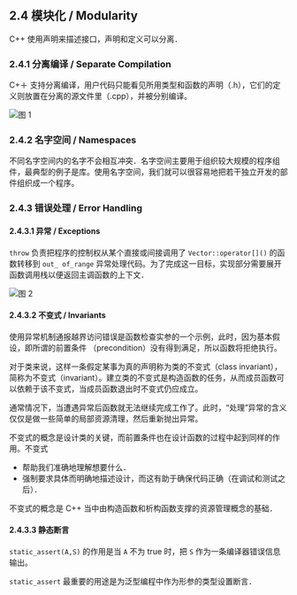 ## 2.4 模块化 / Modularity

C++ 使用声明来描述接口，声明和定义可以分离．

### 2.4.1 分离编译 / Separate Compilation

C+＋ 支持分离编译，用户代码只能看见所用类型和函数的声明（.h），它们的定义则放置在分离的源文件里（.cpp），并被分别编译。

![图 1](/.media/250e03c15d33b21059b22acd2a7561cf2c7914dd49b828cb392ac7211817e3d7.png)

### 2.4.2 名字空间 / Namespaces

不同名字空间内的名字不会相互冲突．名字空间主要用于组织较大规模的程序组件，最典型的例子是库。使用名字空间，我们就可以很容易地把若干独立开发的部件组织成一个程序。

### 2.4.3 错误处理 / Error Handling

#### 2.4.3.1 异常 / Exceptions

`throw` 负责把程序的控制权从某个直接或间接调用了 `Vector::operator[]()` 的函数转移到 `out_ of_range` 异常处理代码。为了完成这一目标，实现部分需要展开函数调用栈以便返回主调函数的上下文．

![图 2](/.media/d50bb7313efb93556dace4b39065f228d07294e6a0345eb6d0b44678013dd7c8.png)

#### 2.4.3.2 不变式 / Invariants

使用异常机制通报越界访问错误是函数检查实参的一个示例，此时，因为基本假设，即所谓的前置条件 （precondition）没有得到满足，所以函数将拒绝执行。

对于类来说，这样一条假定某事为真的声明称为类的不变式（class invariant），简称为不变式（invariant）。建立类的不变式是构造函数的任务，从而成员函数可以依赖于该不变式，当成员函数退出时不变式仍应成立。

通常情况下，当遭遇异常后函数就无法继续完成工作了。此时，“处理”异常的含义仅仅是做一些简单的局部资源清理，然后重新抛出异常。

不变式的概念是设计类的关键，而前置条件也在设计函数的过程中起到同样的作用。不变式

- 帮助我们准确地理解想要什么．
- 强制要求具体而明确地描述设计，而这有助于确保代码正确（在调试和测试之后）．

不变式的概念是 C++ 当中由构造函数和析构函数支撑的资源管理概念的基础．

#### 2.4.3.3 静态断言

`static_assert(A,S)` 的作用是当 `A` 不为 true 时，把 `S` 作为一条编译器错误信息输出。

`static_assert` 最重要的用途是为泛型编程中作为形参的类型设置断言．
